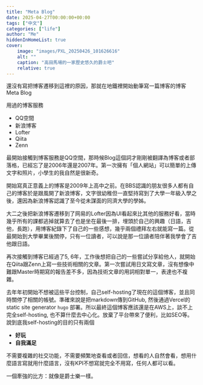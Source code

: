 ```yaml
---
title: "Meta Blog"
date: 2025-04-27T00:00:00+00:00
tags: ["中文"]
categories: ["life"]
author: "Me"
hiddenInHomeList: true
cover:
    image: "images/PXL_20250426_101626616"
    alt: ""
    caption: "高田馬場的一家歷史悠久的爵士吧"
    relative: true
---
```


還沒有寫把博客遷移到這裡的原因，那就在地鐵裡開始動筆寫一篇博客的博客 Meta Blog

用過的博客服務

- QQ空間
- 新浪博客
- Lofter
- Qiita
- Zenn

最開始接觸到博客服務是QQ空間，那時候Blog這個詞才剛剛被翻譯為博客或者部落格，已經忘了是2006年還是2007年。第一次擁有「個人網站」可以簡單的上傳文字和照片，小學生的我自然是很新奇。

開始寫真正意義上的博客是2009年上高中之前。在BBS認識的朋友很多人都有自己的博客於是跟風開了新浪博客，文字很幼稚但一直堅持寫到了大學一年級入學之後，還因為新浪博客認識了至今從未謀面的同濟大學的學姊。

大二之後把新浪博客遷移到了网易的Lofter因為UI看起來比其他的服務好看，當時幾乎所有的課都逃掉就算去了也是坐在最後一排，埋頭於自己的興趣（日語，吉他，長跑），用博客紀錄下了自己的一些感想，幾乎兩個禮拜左右就能寫一篇。從最開始到大學畢業後關停，只有一位讀者，可以說是那一位讀者陪伴著我學會了吉他跟日語。

再次接觸到博客已經過了5, 6年，工作後想把自己的一些嘗試分享給他人，就開始在Qiita跟Zenn上寫一些技術相關的文章。第一次嘗試用日文寫文章，沒有想像中難跟Master時期寫的報告差不多，因為技術文章的用詞相對單一，表達也不複雜。

去年年初開始不想被這些平台控制，自己self-hosting了現在的這個博客，並且同時關停了相關的帳號。準確來說是把markdown傳到GitHub, 然後通過Vercel的static site generator `hugo` 部署。所以最終這個博客應該還是在AWS上，談不上完全self-hosting, 也不算什麼去中心化。放棄了平台帶來了便利，比如SEO等。說到底我self-hosting的目的只有兩個

- **好玩**
- **自我滿足**

不需要複雜的社交功能，不需要頻繁地查看或者回信，想看的人自然會看，想用什麼語言寫就用什麼語言，沒有KPI不想寫就完全不用寫，任何人都可以看。

一個牽強的比方：就像是爵士樂一樣。